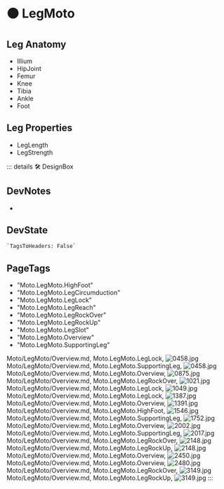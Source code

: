 
# 🟠 <moto>LegMoto</moto>

## Leg Anatomy

- Illium
- HipJoint
- Femur
- Knee
- Tibia
- Ankle
- Foot

## Leg Properties

- LegLength
- LegStrength

::: details 🛠 <dev>DesignBox</dev>

## DevNotes

-

## DevState

```py
`TagsToHeaders: False`
```

<h2>PageTags</h2>

- "Moto.LegMoto.HighFoot"
- "Moto.LegMoto.LegCircumduction"
- "Moto.LegMoto.LegLock"
- "Moto.LegMoto.LegReach"
- "Moto.LegMoto.LegRockOver"
- "Moto.LegMoto.LegRockUp"
- "Moto.LegMoto.LegSlot"
- "Moto.LegMoto.Overview"
- "Moto.LegMoto.SupportingLeg"

Moto/LegMoto/Overview.md, <dev>Moto.LegMoto.LegLock</dev>, ![0458.jpg](/PaperPhoto/0458.jpg)
Moto/LegMoto/Overview.md, <dev>Moto.LegMoto.SupportingLeg</dev>, ![0458.jpg](/PaperPhoto/0458.jpg)
Moto/LegMoto/Overview.md, <dev>Moto.LegMoto.Overview</dev>, ![0875.jpg](/PaperPhoto/0875.jpg)
Moto/LegMoto/Overview.md, <dev>Moto.LegMoto.LegRockOver</dev>, ![1021.jpg](/PaperPhoto/1021.jpg)
Moto/LegMoto/Overview.md, <dev>Moto.LegMoto.LegLock</dev>, ![1049.jpg](/PaperPhoto/1049.jpg)
Moto/LegMoto/Overview.md, <dev>Moto.LegMoto.LegLock</dev>, ![1387.jpg](/PaperPhoto/1387.jpg)
Moto/LegMoto/Overview.md, <dev>Moto.LegMoto.Overview</dev>, ![1391.jpg](/PaperPhoto/1391.jpg)
Moto/LegMoto/Overview.md, <dev>Moto.LegMoto.HighFoot</dev>, ![1546.jpg](/PaperPhoto/1546.jpg)
Moto/LegMoto/Overview.md, <dev>Moto.LegMoto.SupportingLeg</dev>, ![1752.jpg](/PaperPhoto/1752.jpg)
Moto/LegMoto/Overview.md, <dev>Moto.LegMoto.Overview</dev>, ![2002.jpg](/PaperPhoto/2002.jpg)
Moto/LegMoto/Overview.md, <dev>Moto.LegMoto.SupportingLeg</dev>, ![2017.jpg](/PaperPhoto/2017.jpg)
Moto/LegMoto/Overview.md, <dev>Moto.LegMoto.LegRockOver</dev>, ![2148.jpg](/PaperPhoto/2148.jpg)
Moto/LegMoto/Overview.md, <dev>Moto.LegMoto.LegRockUp</dev>, ![2148.jpg](/PaperPhoto/2148.jpg)
Moto/LegMoto/Overview.md, <dev>Moto.LegMoto.Overview</dev>, ![2450.jpg](/PaperPhoto/2450.jpg)
Moto/LegMoto/Overview.md, <dev>Moto.LegMoto.Overview</dev>, ![2480.jpg](/PaperPhoto/2480.jpg)
Moto/LegMoto/Overview.md, <dev>Moto.LegMoto.LegRockOver</dev>, ![3149.jpg](/PaperPhoto/3149.jpg)
Moto/LegMoto/Overview.md, <dev>Moto.LegMoto.LegRockUp</dev>, ![3149.jpg](/PaperPhoto/3149.jpg)
:::
